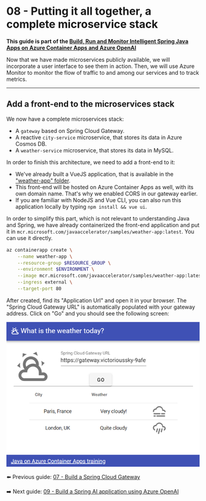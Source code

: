 # 08 - Putting it all together, a complete microservice stack

__This guide is part of the [Build, Run and Monitor Intelligent Spring Java Apps on Azure Container Apps and Azure OpenAI](../README.md)__

Now that we have made microservices publicly available, we will incorporate a user interface to see them in action. Then, we will use Azure Monitor to monitor the flow of traffic to and among our services and to track metrics.

---

## Add a front-end to the microservices stack

We now have a complete microservices stack:

- A `gateway` based on Spring Cloud Gateway.
- A reactive `city-service` microservice, that stores its data in Azure Cosmos DB.
- A `weather-service` microservice, that stores its data in MySQL.

In order to finish this architecture, we need to add a front-end to it:

- We've already built a VueJS application, that is available in the ["weather-app" folder](weather-app/).
- This front-end will be hosted on Azure Container Apps as well, with its own domain name. That's why we enabled CORS in our gateway earlier.
- If you are familiar with NodeJS and Vue CLI, you can also run this application locally by typing `npm install && vue ui`.

In order to simplify this part, which is not relevant to understanding Java and Spring, we have already containerized the front-end application and put it in `mcr.microsoft.com/javaaccelerator/samples/weather-app:latest`. You can use it directly.

```bash
az containerapp create \
    --name weather-app \
    --resource-group $RESOURCE_GROUP \
    --environment $ENVIRONMENT \
    --image mcr.microsoft.com/javaaccelerator/samples/weather-app:latest \
    --ingress external \
    --target-port 80
```

After created, find its "Application Url" and open it in your browser. The "Spring Cloud Gateway URL" is automatically populated with your gateway address. Click on "Go" and you should see the following screen:

![VueJS front-end](media/01-vuejs-frontend.png)

⬅️ Previous guide: [07 - Build a Spring Cloud Gateway](../07-build-a-spring-cloud-gateway/README.md)

➡️ Next guide: [09 - Build a Spring AI application using Azure OpenAI](../09-build-a-spring-ai-application-using-azure-openai/README.md)
